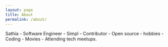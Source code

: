 ```yaml
---
layout: page
title: About
permalink: /about/
---
```


Sathia
	- Software Engineer
		- Simpl
	- Contributor
		- Open source
	- hobbies
		- Coding
		- Movies
		- Attending tech meetups.